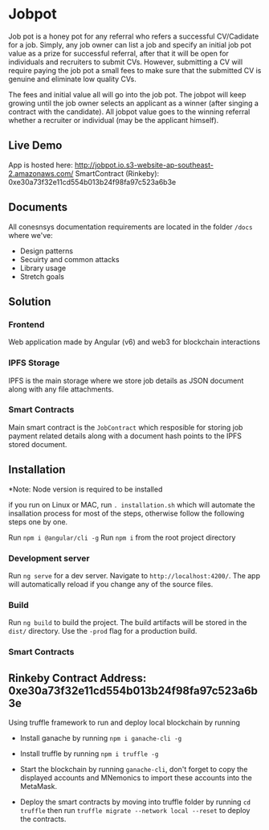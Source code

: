 # Jobpot

Job pot is a honey pot for any referral who refers a successful CV/Cadidate for a job. 
Simply, any job owner can list a job and specify an initial job pot value as a prize for successful referral, after that it will be open for individuals and recruiters to submit CVs. However, submitting a CV will require paying the job pot a small fees to make sure that the submitted CV is genuine and eliminate low quality CVs. 

The fees and initial value all will go into the job pot. The jobpot will keep growing until the job owner selects an applicant as a winner (after singing a contract with the candidate). All jobpot value goes to the winning referral whether a recruiter or individual (may be the applicant himself).

## Live Demo

App is hosted here: http://jobpot.io.s3-website-ap-southeast-2.amazonaws.com/
SmartContract (Rinkeby): 0xe30a73f32e11cd554b013b24f98fa97c523a6b3e

## Documents

All conesnsys documentation requirements are located in the folder `/docs` where we've:

- Design patterns
- Secuirty and common attacks
- Library usage
- Stretch goals

## Solution

### Frontend

Web application made by Angular (v6) and web3 for blockchain interactions

### IPFS Storage

IPFS is the main storage where we store job details as JSON document along with any file attachments.

### Smart Contracts

Main smart contract is the `JobContract` which resposible for storing job payment related details along with a document hash points to the IPFS stored document.

## Installation

*Note: Node version is required to be installed

if you run on Linux or MAC, run `. installation.sh` which will automate the insallation process for most of the steps, otherwise follow the following steps one by one.

Run `npm i @angular/cli -g`
Run `npm i` from the root project directory

### Development server

Run `ng serve` for a dev server. Navigate to `http://localhost:4200/`. The app will automatically reload if you change any of the source files.

### Build

Run `ng build` to build the project. The build artifacts will be stored in the `dist/` directory. Use the `-prod` flag for a production build.

### Smart Contracts

## Rinkeby Contract Address: 0xe30a73f32e11cd554b013b24f98fa97c523a6b3e

Using truffle framework to run and deploy local blockchain by running

- Install ganache by running `npm i ganache-cli -g`
- Install truffle by running `npm i truffle -g`

- Start the blockchain by running `ganache-cli`, don't forget to copy the displayed accounts and MNemonics to import these accounts into the MetaMask.
- Deploy the smart contracts by moving into truffle folder by running `cd truffle` then run `truffle migrate --network local --reset` to deploy the contracts.